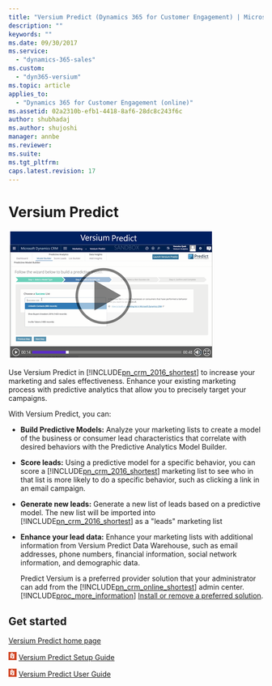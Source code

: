 ```yaml
---
title: "Versium Predict (Dynamics 365 for Customer Engagement) | MicrosoftDocs"
description: ""
keywords: ""
ms.date: 09/30/2017
ms.service:
  - "dynamics-365-sales"
ms.custom:
  - "dyn365-versium"
ms.topic: article
applies_to:
  - "Dynamics 365 for Customer Engagement (online)"
ms.assetid: 02a2310b-efb1-4418-8af6-28dc8c243f6c
author: shubhadaj
ms.author: shujoshi
manager: annbe
ms.reviewer: 
ms.suite: 
ms.tgt_pltfrm: 
caps.latest.revision: 17
---
```


# Versium Predict
<a name="heroArea"></a> [![Get started with Versium Predict](../versium-predict/media/get-started-versium-predict.png "Get started with Versium Predict")](http://predict-help.versium.com/wp-content/uploads/2016/10/predict-video-1min-update.mp4)  
  
 Use Versium Predict in [!INCLUDE[pn_crm_2016_shortest](../includes/pn-crm-2016-shortest.md)] to increase your marketing and sales effectiveness. Enhance your existing marketing process with predictive analytics that allow you to  precisely target your campaigns.  
  
 With Versium Predict, you can:  
  
- **Build Predictive Models:** Analyze your marketing lists to create a model of the business or consumer lead characteristics that correlate with desired behaviors with the Predictive Analytics Model Builder.  
  
- **Score leads:** Using a predictive model for a specific behavior, you can score a [!INCLUDE[pn_crm_2016_shortest](../includes/pn-crm-2016-shortest.md)] marketing list to see who in that list is more likely to do a specific behavior, such as clicking a link in an email campaign.  
  
- **Generate new leads:**  Generate a new list of leads based on a predictive model. The new list will be imported into [!INCLUDE[pn_crm_2016_shortest](../includes/pn-crm-2016-shortest.md)] as a "leads" marketing list  
  
- **Enhance your lead data:** Enhance your marketing lists with additional information from  Versium Predict Data Warehouse, such as email addresses, phone numbers, financial information, social network information, and demographic data.  
  
  Predict Versium is a preferred provider solution that your administrator can add from the [!INCLUDE[pn_crm_online_shortest](../includes/pn-crm-online-shortest.md)] admin center. [!INCLUDE[proc_more_information](../includes/proc-more-information.md)] [Install or remove a preferred solution](../admin/install-remove-preferred-solution.md).  
  
## Get started  
 [Versium Predict home page](http://versium.com/predict-by-versium/)  
  
 [![Reader button](../versium-predict/media/reader-button.png "Reader button")](http://go.microsoft.com/fwlink/p/?LinkId=328957) [Versium Predict Setup Guide](http://predict-help.versium.com/wp-content/uploads/Versium-Predict-Setup-Guide-Microsoft-Dynamics-365.pdf)  
  
 [![Reader button](../versium-predict/media/reader-button.png "Reader button")](http://go.microsoft.com/fwlink/p/?LinkId=328957) [Versium Predict User Guide](http://predict-help.versium.com/predict-for-dynamics-365-user-guide)
